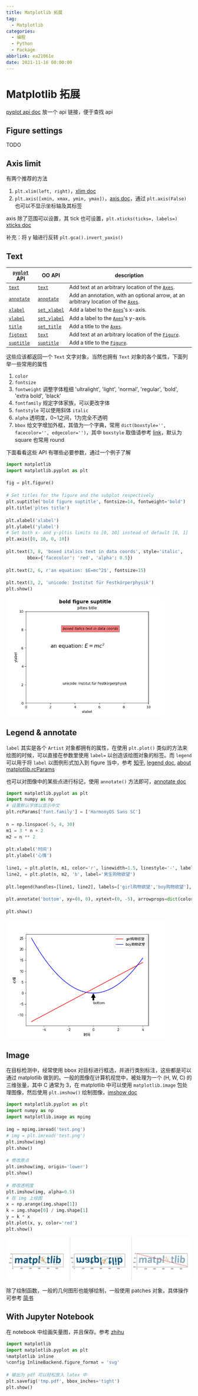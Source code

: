 ```yaml
---
title: Matplotlib 拓展
tag:
  - Matplotlib
categories:
  - 编程
  - Python
  - Package
abbrlink: ea21061e
date: 2021-11-16 00:00:00
---
```


# Matplotlib 拓展

[pyplot api doc](https://matplotlib.org/stable/api/_as_gen/matplotlib.pyplot.html#module-matplotlib.pyplot) 放一个 api 链接，便于查找 api

## Figure settings

TODO

## Axis limit

有两个推荐的方法

1. `plt.xlim(left, right)`，[xlim doc](https://matplotlib.org/stable/api/_as_gen/matplotlib.pyplot.xlim.html?highlight=pyplot%20xlim#matplotlib.pyplot.xlim)
2. `plt.axis([xmin, xmax, ymin, ymax])`，[axis doc](https://matplotlib.org/stable/api/_as_gen/matplotlib.pyplot.axis.html#matplotlib.pyplot.axis)，通过 `plt.axis(False)` 也可以不显示坐标轴及其标签

axis 除了范围可以设置，其 tick 也可设置，`plt.xticks(ticks=, labels=)` [xticks doc](https://matplotlib.org/stable/api/_as_gen/matplotlib.pyplot.xticks.html#matplotlib.pyplot.xticks)

补充：将 y 轴进行反转 `plt.gca().invert_yaxis()`

## Text


| [`pyplot`](https://matplotlib.org/stable/api/_as_gen/matplotlib.pyplot.html#module-matplotlib.pyplot) API | OO API                                                       | description                                                  |
| ------------------------------------------------------------ | ------------------------------------------------------------ | ------------------------------------------------------------ |
| [`text`](https://matplotlib.org/stable/api/_as_gen/matplotlib.pyplot.text.html#matplotlib.pyplot.text) | [`text`](https://matplotlib.org/stable/api/_as_gen/matplotlib.axes.Axes.text.html#matplotlib.axes.Axes.text) | Add text at an arbitrary location of the [`Axes`](https://matplotlib.org/stable/api/axes_api.html#matplotlib.axes.Axes). |
| [`annotate`](https://matplotlib.org/stable/api/_as_gen/matplotlib.pyplot.annotate.html#matplotlib.pyplot.annotate) | [`annotate`](https://matplotlib.org/stable/api/_as_gen/matplotlib.axes.Axes.annotate.html#matplotlib.axes.Axes.annotate) | Add an annotation, with an optional arrow, at an arbitrary location of the [`Axes`](https://matplotlib.org/stable/api/axes_api.html#matplotlib.axes.Axes). |
| [`xlabel`](https://matplotlib.org/stable/api/_as_gen/matplotlib.pyplot.xlabel.html#matplotlib.pyplot.xlabel) | [`set_xlabel`](https://matplotlib.org/stable/api/_as_gen/matplotlib.axes.Axes.set_xlabel.html#matplotlib.axes.Axes.set_xlabel) | Add a label to the [`Axes`](https://matplotlib.org/stable/api/axes_api.html#matplotlib.axes.Axes)'s x-axis. |
| [`ylabel`](https://matplotlib.org/stable/api/_as_gen/matplotlib.pyplot.ylabel.html#matplotlib.pyplot.ylabel) | [`set_ylabel`](https://matplotlib.org/stable/api/_as_gen/matplotlib.axes.Axes.set_ylabel.html#matplotlib.axes.Axes.set_ylabel) | Add a label to the [`Axes`](https://matplotlib.org/stable/api/axes_api.html#matplotlib.axes.Axes)'s y-axis. |
| [`title`](https://matplotlib.org/stable/api/_as_gen/matplotlib.pyplot.title.html#matplotlib.pyplot.title) | [`set_title`](https://matplotlib.org/stable/api/_as_gen/matplotlib.axes.Axes.set_title.html#matplotlib.axes.Axes.set_title) | Add a title to the [`Axes`](https://matplotlib.org/stable/api/axes_api.html#matplotlib.axes.Axes). |
| [`figtext`](https://matplotlib.org/stable/api/_as_gen/matplotlib.pyplot.figtext.html#matplotlib.pyplot.figtext) | [`text`](https://matplotlib.org/stable/api/figure_api.html#matplotlib.figure.Figure.text) | Add text at an arbitrary location of the [`Figure`](https://matplotlib.org/stable/api/figure_api.html#matplotlib.figure.Figure). |
| [`suptitle`](https://matplotlib.org/stable/api/_as_gen/matplotlib.pyplot.suptitle.html#matplotlib.pyplot.suptitle) | [`suptitle`](https://matplotlib.org/stable/api/figure_api.html#matplotlib.figure.Figure.suptitle) | Add a title to the [`Figure`](https://matplotlib.org/stable/api/figure_api.html#matplotlib.figure.Figure). |

这些应该都返回一个 `Text` 文字对象，当然也拥有 `Text` 对象的各个属性，下面列举一些常用的属性

1. `color`
2. `fontsize`
3. `fontweight` 调整字体粗细 'ultralight', 'light', 'normal', 'regular', 'bold', 'extra bold', 'black'
4. `fontfamily` 规定字体家族，可以更改字体
5. `fontstyle` 可以使用斜体 `italic`
6. `alpha` 透明度，0~1之间，1为完全不透明
7. `bbox` 给文字增加外框，其值为一个字典，常用 `dict(boxstyle='', facecolor='', edgecolor='')`，其中 `boxstyle` 取值请参考 [link](https://matplotlib.org/stable/api/_as_gen/matplotlib.patches.FancyBboxPatch.html#matplotlib-patches-fancybboxpatch)，默认为 square 也常用 round

下面看看这些 API 有哪些必要参数，通过一个例子了解

```python
import matplotlib
import matplotlib.pyplot as plt

fig = plt.figure()

# Set titles for the figure and the subplot respectively
plt.suptitle('bold figure suptitle', fontsize=14, fontweight='bold')
plt.title('pltes title')

plt.xlabel('xlabel')
plt.ylabel('ylabel')
# Set both x- and y-pltis limits to [0, 10] instead of default [0, 1]
plt.axis([0, 10, 0, 10])

plt.text(3, 8, 'boxed italics text in data coords', style='italic',
        bbox={'facecolor': 'red', 'alpha': 0.5})

plt.text(2, 6, r'an equation: $E=mc^2$', fontsize=15)

plt.text(3, 2, 'unicode: Institut für Festkörperphysik')
plt.show()
```

<img src="Matplotlib 拓展/image-20211115155638742.png" style="zoom:67%;" />

## Legend & annotate

`label` 其实是各个 `Artist` 对象都拥有的属性，在使用 `plt.plot()` 类似的方法来绘图的时候，可以直接在参数里使用 `label=` 以创造该绘图对象的标签。而 `legend` 可以用于将 `label` 以图例形式加入到 figure 当中，参考 [知乎](https://zhuanlan.zhihu.com/p/111108841), [legend doc](https://matplotlib.org/stable/api/_as_gen/matplotlib.pyplot.legend.html#matplotlib.pyplot.legend),  [about matplotlib.rcParams](https://matplotlib.org/stable/tutorials/introductory/customizing.html#matplotlib-rcparams)

也可以对图像中的某些点进行标记，使用 `annotate()` 方法即可，[annotate doc](https://matplotlib.org/stable/api/_as_gen/matplotlib.pyplot.annotate.html#matplotlib.pyplot.annotate)

```python
import matplotlib.pyplot as plt
import numpy as np
# 设置默认字体以显示中文
plt.rcParams['font.family'] = ['HarmonyOS Sans SC']

n = np.linspace(-5, 4, 30)
m1 = 3 * n + 2
m2 = n ** 2

plt.xlabel('时间')
plt.ylabel('心情')

line1, = plt.plot(n, m1, color='r', linewidth=1.5, linestyle='-', label='女生购物欲望')
line2, = plt.plot(n, m2, 'b', label='男生购物欲望')

plt.legend(handles=[line1, line2], labels=['girl购物欲望','boy购物欲望'], loc='best')

plt.annotate('bottom', xy=(0, 0), xytext=(0, -5), arrowprops=dict(color='black', shrink=0.05))

plt.show()
```

<img src="Matplotlib 拓展/image-20211115163146776.png" style="zoom:67%;" />

## Image

在目标检测中，经常使用 bbox 对目标进行框选，并进行类别标注，这些都是可以通过 matplotlib 做到的。一般的图像在计算机视觉中，被处理为一个 (H, W, C) 的三维张量，其中 C 通常为 3，在 matplotlib 中可以使用 `matplotlib.image` 包处理图像，然后使用 `plt.imshow()` 绘制图像，[imshow doc](https://matplotlib.org/stable/api/_as_gen/matplotlib.pyplot.imshow.html#matplotlib.pyplot.imshow)

```python
import matplotlib.pyplot as plt
import numpy as np
import matplotlib.image as mpimg

img = mpimg.imread('test.png')
# img = plt.imread('test.png')
plt.imshow(img)
plt.show()

# 修改原点
plt.imshow(img, origin='lower')
plt.show()

# 修改透明度
plt.imshow(img, alpha=0.5)
# 在 img 上绘图
x = np.arange(img.shape[1])
k = img.shape[0] / img.shape[1]
y = k * x
plt.plot(x, y, color='red')
plt.show()
```

<img src="Matplotlib 拓展/image-20211115174301946.png" style="zoom: 67%;" />

除了绘制函数，一般的几何图形也能够绘制，一般使用 patches 对象，具体操作可参考 [简书](https://www.jianshu.com/p/8d14238d402a)

## With Jupyter Notebook

在 notebook 中绘画矢量图，并且保存。参考 [zhihu](https://www.zhihu.com/question/59392251/answer/403124614)

```python
import matplotlib
import matplotlib.pyplot as plt
%matplotlib inline
%config InlineBackend.figure_format = 'svg'

# 输出为 pdf 可以轻松放入 latex 中
plt.savefig('tmp.pdf', bbox_inches='tight')
plt.show()
```

